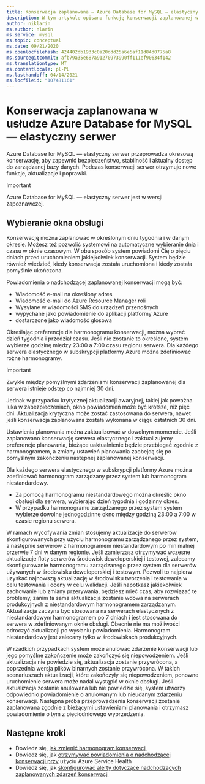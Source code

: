 ```yaml
---
title: Konserwacja zaplanowana — Azure Database for MySQL — elastyczny serwer
description: W tym artykule opisano funkcję konserwacji zaplanowanej w Azure Database for MySQL — elastyczny serwer.
author: niklarin
ms.author: nlarin
ms.service: mysql
ms.topic: conceptual
ms.date: 09/21/2020
ms.openlocfilehash: 424402db1933c0a20ddd25a6e5af11d84d0775a8
ms.sourcegitcommit: afb79a35e687a91270973990ff111ef90634f142
ms.translationtype: MT
ms.contentlocale: pl-PL
ms.lasthandoff: 04/14/2021
ms.locfileid: "107481161"
---
```

# <a name="scheduled-maintenance-in-azure-database-for-mysql--flexible-server"></a>Konserwacja zaplanowana w usłudze Azure Database for MySQL — elastyczny serwer

Azure Database for MySQL — elastyczny serwer przeprowadza okresową konserwację, aby zapewnić bezpieczeństwo, stabilność i aktualny dostęp do zarządzanej bazy danych. Podczas konserwacji serwer otrzymuje nowe funkcje, aktualizacje i poprawki.

> [!IMPORTANT]
> Azure Database for MySQL — elastyczny serwer jest w wersji zapoznawczej.

## <a name="select-a-maintenance-window"></a>Wybieranie okna obsługi

Konserwację można zaplanować w określonym dniu tygodnia i w danym okresie. Możesz też pozwolić systemowi na automatyczne wybieranie dnia i czasu w oknie czasowym. W obu sposób system powiadomi Cię o pięciu dniach przed uruchomieniem jakiejkolwiek konserwacji. System będzie również wiedzieć, kiedy konserwacja została uruchomiona i kiedy została pomyślnie ukończona.

Powiadomienia o nadchodzącej zaplanowanej konserwacji mogą być:

* Wiadomość e-mail na określony adres
* Wiadomość e-mail do Azure Resource Manager roli
* Wysyłane w wiadomości SMS do urządzeń przenośnych
* wypychane jako powiadomienie do aplikacji platformy Azure
* dostarczone jako wiadomość głosowa

Określając preferencje dla harmonogramu konserwacji, można wybrać dzień tygodnia i przedział czasu. Jeśli nie zostanie to określone, system wybierze godzinę między 23:00 a 7:00 czasu regionu serwera. Dla każdego serwera elastycznego w subskrypcji platformy Azure można zdefiniować różne harmonogramy.

> [!IMPORTANT]
> Zwykle między pomyślnymi zdarzeniami konserwacji zaplanowanej dla serwera istnieje odstęp co najmniej 30 dni.
>
> Jednak w przypadku krytycznej aktualizacji awaryjnej, takiej jak poważna luka w zabezpieczeniach, okno powiadomień może być krótsze, niż pięć dni. Aktualizacja krytyczna może zostać zastosowana do serwera, nawet jeśli konserwacja zaplanowana została wykonana w ciągu ostatnich 30 dni.

Ustawienia planowania można zaktualizować w dowolnym momencie. Jeśli zaplanowano konserwację serwera elastycznego i zaktualizujemy preferencje planowania, bieżące uaktualnienie będzie przebiegać zgodnie z harmonogramem, a zmiany ustawień planowania zaobejdą się po pomyślnym zakończeniu następnej zaplanowanej konserwacji.

Dla każdego serwera elastycznego w subskrypcji platformy Azure można zdefiniować harmonogram zarządzany przez system lub harmonogram niestandardowy.  
* Za pomocą harmonogramu niestandardowego można określić okno obsługi dla serwera, wybierając dzień tygodnia i godzinny okres.  
* W przypadku harmonogramu zarządzanego przez system system wybierze dowolne jednogodzinne okno między godziną 23:00 a 7:00 w czasie regionu serwera.  

W ramach wycofywania zmian stosujemy aktualizacje do serwerów skonfigurowanych przy użyciu harmonogramu zarządzanego przez system, a następnie serwerów z harmonogramem niestandardowym po minimalnej przerwie 7 dni w danym regionie. Jeśli zamierzasz otrzymywać wczesne aktualizacje floty serwerów środowisk deweloperskiej i testowej, zalecamy skonfigurowanie harmonogramu zarządzanego przez system dla serwerów używanych w środowisku deweloperskiej i testowym. Pozwoli to najpierw uzyskać najnowszą aktualizację w środowisku tworzenia i testowania w celu testowania i oceny w celu walidacji. Jeśli napotkasz jakiekolwiek zachowanie lub zmiany przerywania, będziesz mieć czas, aby rozwiązać te problemy, zanim ta sama aktualizacja zostanie wdowa na serwerach produkcyjnych z niestandardowym harmonogramem zarządzanym. Aktualizacja zaczyna być stosowana na serwerach elastycznych z niestandardowym harmonogramem po 7 dniach i jest stosowana do serwera w zdefiniowanym oknie obsługi. Obecnie nie ma możliwości odroczyć aktualizacji po wysłaniu powiadomienia. Harmonogram niestandardowy jest zalecany tylko w środowiskach produkcyjnych. 

W rzadkich przypadkach system może anulować zdarzenie konserwacji lub jego pomyślne zakończenie może zakończyć się niepowodzeniem. Jeśli aktualizacja nie powiedzie się, aktualizacja zostanie przywrócona, a poprzednia wersja plików binarnych zostanie przywrócona. W takich scenariuszach aktualizacji, które zakończyły się niepowodzeniem, ponowne uruchomienie serwera może nadal wystąpić w oknie obsługi. Jeśli aktualizacja zostanie anulowana lub nie powiedzie się, system utworzy odpowiednio powiadomienie o anulowanym lub nieudanym zdarzeniu konserwacji. Następna próba przeprowadzenia konserwacji zostanie zaplanowana zgodnie z bieżącymi ustawieniami planowania i otrzymasz powiadomienie o tym z pięciodniowego wyprzedzenia. 

## <a name="next-steps"></a>Następne kroki

* Dowiedz się, [jak zmienić harmonogram konserwacji](how-to-maintenance-portal.md)
* Dowiedz się, jak [otrzymywać powiadomienia o nadchodzącej konserwacji przy](../../service-health/service-notifications.md) użyciu Azure Service Health
* Dowiedz się, jak [skonfigurować alerty dotyczące nadchodzących zaplanowanych zdarzeń konserwacji](../../service-health/resource-health-alert-monitor-guide.md)
